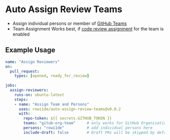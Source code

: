 
# Auto Assign Review Teams
- Assign individual persons or member of [GitHub Teams](https://help.github.com/en/github/setting-up-and-managing-organizations-and-teams/organizing-members-into-teams) 
- Team Assignment Works best, if [code review assignment](https://help.github.com/en/github/setting-up-and-managing-organizations-and-teams/managing-code-review-assignment-for-your-team) for the team is enabled

## Example Usage
```yaml
name: "Assign Reviewers"
on:  
  pull_request:
    types: [opened, ready_for_review]
     
jobs:
  assign-reviewers:
    runs-on: ubuntu-latest
    steps:
    - name: "Assign Team and Persons"
      uses: rowi1de/auto-assign-review-teams@v0.0.2
      with:
        repo-token: ${{ secrets.GITHUB_TOKEN }}
        teams: "gitub-org-team"     # only works for GitHub Organisation/Teams
        persons: "rowi1de"          # add individual persons here 
        include-draft: false        # Draft PRs will be skipped by default, enable if you need it 
````